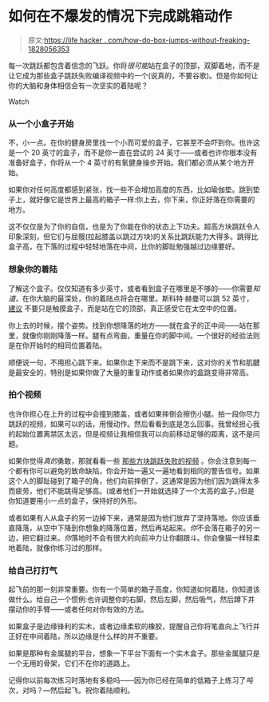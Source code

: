 # 如何在不爆发的情况下完成跳箱动作

> 原文:[https://life hacker . com/how-do-box-jumps-without-freaking-1828056353](https://lifehacker.com/how-to-do-box-jumps-without-freaking-out-1828056353)

每一次跳跃都包含着信念的飞跃。你将*很可能*站在盒子的顶部，双脚着地，而不是让它成为那些盒子跳跃失败编译视频中的一个(说真的，不要谷歌)。但是你如何让你的大脑和身体相信会有一次坚实的着陆呢？

Watch

### 从一个小盒子开始

不，小一点。在你的健身房里找一个小而可爱的盒子，它甚至不会吓到你。也许这是一个 20 英寸的盒子，而不是你一直在尝试的 24 英寸——或者也许你根本没有准备好盒子，你将从一个 4 英寸的有氧健身操步开始。我们都必须从某个地方开始。

如果你对任何高度都感到紧张，找一些不会增加高度的东西，比如瑜伽垫。跳到垫子上，就好像它是世界上最高的箱子一样:你上去，你下来，你正好落在你需要的地方。

这不仅仅是为了你的自信，也是为了你能在你的状态上下功夫。超高方块跳跃令人印象深刻，但它们与屈髋(拉起膝盖以跳过方块)的关系比跳跃能力大得多。跳得比盒子高，在下落的过程中轻轻地落在中间，比你的脚趾勉强越过边缘要好。

### 想象你的着陆

了解这个盒子。仅仅知道有多少英寸，或者看到盒子在哪里是不够的——你需要*知道*，在你大脑的最深处，你的着陆点将会在哪里。斯科特·赫曼可以跳 52 英寸， [建议](https://www.youtube.com/watch?v=_JbFSnGQHLU) 不要只是触摸盒子，而是站在它的顶部，真正感受它在太空中的位置。

你上去的时候，摆个姿势。找到你想降落的地方——就在盒子的正中间——站在那里，就像你刚刚降落一样。腿有点弯曲，重量在你的脚中间。一个很好的经验法则是在你开始时的相同位置着陆。

顺便说一句，不用担心跳下来。如果你走下来而不是跳下来，这对你的关节和肌腱是最安全的，特别是如果你做了大量的重复动作或者如果你的盒跳变得非常高。

### 拍个视频

也许你担心在上升的过程中会撞到膝盖，或者如果摔倒会擦伤小腿。拍一段你尽力跳跃的视频，如果可以的话，用慢动作。然后看看到底是怎么回事。我曾经担心我的起始位置离禁区太远，但是视频让我相信我可以向前移动足够的距离，这不是问题。

如果你觉得*真的*勇敢，那就看看一些 [那些方块跳跃失败的视频](https://www.youtube.com/watch?v=VI9FBDKSfGo) 。你会注意到每一个都有你可以避免的致命缺陷，你会开始一遍又一遍地看到相同的警告信号。如果这个人的脚趾碰到了箱子的角，他们向前摔倒了，这通常是因为他们因为跳得太多而疲劳，他们不能跳得足够高。(或者他们一开始就选择了一个太高的盒子。)但是你知道要用小一点的盒子，保持好的外形。

或者如果有人从盒子的另一边掉下来，通常是因为他们放弃了坚持落地。你应该垂直降落，从空中下降到你想象的降落位置，然后再站起来。*你*不会落在箱子的另一边，把它翻过来。*你*落地时不会有很大的向前冲力让你翻跟斗。你会像猫一样轻柔地着陆，就像你练习过的那样。

### 给自己打打气

起飞前的那一刻非常重要。你有一个简单的箱子高度，你知道如何着陆，你知道该做什么。给自己一个惯例:也许调整你的右脚，然后左脚，然后吸气，然后蹲下并摆动你的手臂——或者任何对你有效的方法。

如果盒子是边缘锋利的实木，或者边缘柔软的橡胶，提醒自己你将笔直向上飞行并正好在中间着陆，所以边缘是什么样的并不重要。

如果是那种有金属腿的平台，想象一下平台下面有一个实木盒子。那些金属腿只是一个无用的骨架，它们不在你的道路上。

记得你以前每次练习时落地有多稳吗——因为你已经在简单的低箱子上练习了*吨*次，对吗？—然后起飞。祝你着陆顺利。